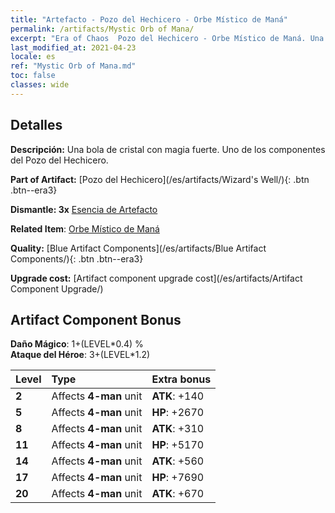 ```yaml
---
title: "Artefacto - Pozo del Hechicero - Orbe Místico de Maná"
permalink: /artifacts/Mystic Orb of Mana/
excerpt: "Era of Chaos  Pozo del Hechicero - Orbe Místico de Maná. Una bola de cristal con magia fuerte. Uno de los componentes del Pozo del Hechicero."
last_modified_at: 2021-04-23
locale: es
ref: "Mystic Orb of Mana.md"
toc: false
classes: wide
---
```




## Detalles

 **Descripción:** Una bola de cristal con magia fuerte. Uno de los componentes del Pozo del Hechicero.

 **Part of Artifact:** [Pozo del Hechicero](/es/artifacts/Wizard's Well/){: .btn .btn--era3}

 **Dismantle: 3x** [Esencia de Artefacto](/ItemsES/con_905/)

 **Related Item**: [Orbe Místico de Maná](/ItemsES/art_114/)

 **Quality:** [Blue Artifact Components](/es/artifacts/Blue Artifact Components/){: .btn .btn--era3}

 **Upgrade cost:** [Artifact component upgrade cost](/es/artifacts/Artifact Component Upgrade/)

## Artifact Component Bonus

  **Daño Mágico**: 1+(LEVEL\*0.4) %<br/>**Ataque del Héroe**: 3+(LEVEL\*1.2)

  |  Level  | Type |    Extra bonus  | 
  |:--------|:-----|:----------------| 
  | **2** | Affects **4-man** unit | **ATK**: +140 | 
  | **5** | Affects **4-man** unit | **HP**: +2670 | 
  | **8** | Affects **4-man** unit | **ATK**: +310 | 
  | **11** | Affects **4-man** unit | **HP**: +5170 | 
  | **14** | Affects **4-man** unit | **ATK**: +560 | 
  | **17** | Affects **4-man** unit | **HP**: +7690 | 
  | **20** | Affects **4-man** unit | **ATK**: +670 | 

